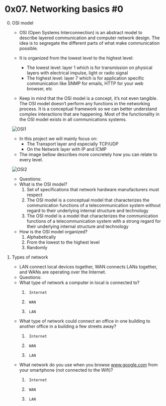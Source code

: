 # 0x07. Networking basics #0

0. OSI model
	- OSI (Open Systems Interconnection) is an abstract model to describe layered communication and computer network design. The idea is to segregate the different parts of what make communication possible.

	- It is organized from the lowest level to the highest level:
		- The lowest level: layer 1 which is for transmission on physical layers with electrical impulse, light or radio signal
		- The highest level: layer 7 which is for application specific communication like SNMP for emails, HTTP for your web browser, etc
	- Keep in mind that the OSI model is a concept, it’s not even tangible. The OSI model doesn’t perform any functions in the networking process. It is a
conceptual framework so we can better understand complex interactions that are happening. Most of the functionality in the OSI model exists in all communications systems.

	![OSI1](https://github.com/Abucheri/alx-system_engineering-devops/assets/24778489/0ecd4dd3-b2a8-41aa-89bb-93faa940f998)

	- In this project we will mainly focus on:
		- The Transport layer and especially TCP/UDP
		- On the Network layer with IP and ICMP
	- The image bellow describes more concretely how you can relate to every level.

	![OSI2](https://github.com/Abucheri/alx-system_engineering-devops/assets/24778489/29e244a9-52ee-4f51-9a9a-d228cd36a24d)
  
	- Questions:
	- What is the OSI model?
		1.  Set of specifications that network hardware manufacturers must respect
		2.  The OSI model is a conceptual model that characterizes the communication functions of a telecommunication system without regard to their underlying internal structure and technology
		3.  The OSI model is a model that characterizes the communication functions of a telecommunication system with a strong regard for their underlying internal structure and technology
	- How is the OSI model organized?
		1.  Alphabetically
		2.  From the lowest to the highest level
		3.  Randomly

1. Types of network
	- LAN connect local devices together, WAN connects LANs together, and WANs are operating over the Internet.
	- Questions:
	- What type of network a computer in local is connected to?
		1.		Internet
		2.		WAN
		3. 		LAN
	- What type of network could connect an office in one building to another office in a building a few streets away?
		1.		Internet
		2.		WAN
		3.		LAN
	- What network do you use when you browse www.google.com from your smartphone (not connected to the Wifi)?
		1.		Internet
		2.		WAN
		3.		LAN
